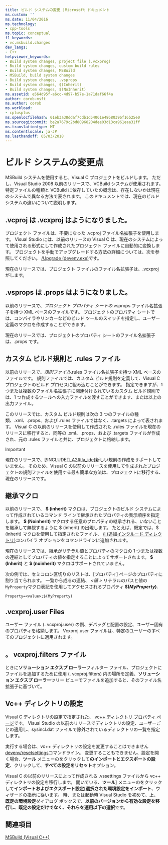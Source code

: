 ```yaml
---
title: ビルド システムの変更 |Microsoft ドキュメント
ms.custom: ''
ms.date: 11/04/2016
ms.technology:
- cpp-tools
ms.topic: conceptual
f1_keywords:
- vc.msbuild.changes
dev_langs:
- C++
helpviewer_keywords:
- Build system changes, project file (.vcxprog)
- Build system changes, custom build rules
- Build system changes, MSBuild
- MSBuild, build system changes
- Build system changes, .vsprops
- Build system changes, $(Inherit)
- Build system changes, $(NoInherit)
ms.assetid: e564d95f-a6cc-4d97-b57e-1a71daf66f4a
author: corob-msft
ms.author: corob
ms.workload:
- cplusplus
ms.openlocfilehash: 01eb3a38ddaf7cdb1d54061e48680396f16b25e0
ms.sourcegitcommit: be2a7679c2bd80968204dee03d13ca961eaa31ff
ms.translationtype: MT
ms.contentlocale: ja-JP
ms.lasthandoff: 05/03/2018
---
```

# <a name="build-system-changes"></a>ビルド システムの変更点
MSBuild システムを使用すると、Visual C プロジェクトをビルドします。 ただし、Visual Studio 2008 以前のリリースで、VCBuild システムが使用されます。 特定ファイルの種類と VCBuild に依存していたの概念は、存在しないかは現在のシステムで異なる方法で表されます。 このドキュメントでは、現在のビルド システムの違いについて説明します。  
  
## <a name="vcproj-is-now-vcxproj"></a>.vcproj は .vcxproj はようになりました。  
 プロジェクト ファイルは、不要になった .vcproj ファイル名拡張子を使用します。 Visual Studio には、以前のリリースの Visual C は、現在のシステムによって使用される形式にして作成されたプロジェクト ファイルに自動的に変換します。 プロジェクトを手動でアップグレードする方法の詳細については、次を参照してください。 [/Upgrade (devenv.exe)](/visualstudio/ide/reference/upgrade-devenv-exe)です。  
  
 現在のリリースでは、プロジェクト ファイルのファイル名拡張子は、.vcxproj がします。  
  
## <a name="vsprops-is-now-props"></a>.vsprops は .props はようになりました。  
 以前のリリースで、*プロジェクト プロパティ シートの*.vsprops ファイル名拡張子を持つ XML ベースのファイルです。 プロジェクトのプロパティ シートでは、コンパイラやリンカーなどのビルド ツールのスイッチを指定し、ユーザー定義のマクロを作成することができます。  
  
 現在のリリースでは、プロジェクトのプロパティ シートのファイル名拡張子は、.props です。  
  
## <a name="custom-build-rules-and-rules-files"></a>カスタム ビルド規則と .rules ファイル  
 以前のリリースで、*規則ファイル*.rules ファイル名拡張子を持つ XML ベースのファイルです。 規則ファイルでは、カスタム ビルド規則を定義して、Visual C プロジェクトのビルド プロセスに組み込むことができます。 指定できますが、1 つまたは複数のファイル名拡張子に関連付けられているカスタム ビルド規則では、1 つ作成するツールへの入力ファイルを渡すことができます、または以上の出力ファイル。  
  
 このリリースでは、カスタム ビルド規則は次の 3 つのファイルの種類、.xml、.props、および .rules ファイルではなく、.targets によって表されます。 Visual C の以前のリリースを使用して作成された .rules ファイルを現在のリリースに移行すると、同等の .xml、.props、および .targets ファイルが作成され、元の .rules ファイルと共に、プロジェクトに格納します。  
  
> [!IMPORTANT]
>  現在のリリースで、[!INCLUDE[TLA2#tla_ide](../build/includes/tla2sharptla_ide_md.md)]新しい規則の作成をサポートしていません。 そのため、Visual C の以前のリリースを使用して作成されたプロジェクトの規則ファイルを使用する最も簡単な方法は、プロジェクトに移行する、現在のリリースです。  
  
## <a name="inheritance-macros"></a>継承マクロ  
 以前のリリースで、 **$ (inherit)** マクロは、プロジェクトのビルド システムによって作成されているコマンド ラインで継承されたプロパティの表示順序を指定します。 **$ (Noinherit)** マクロする任意のプロパティの継承される、いないことを継承して無視するように $ (inherit) の出現します。 たとえば、既定では、$ (inherit) マクロを使用して指定されたファイル、 [/I (追加インクルード ディレクトリ)](../build/reference/i-additional-include-directories.md)コンパイラ オプションをコマンドラインに追加されます。  
  
 現在のリリースでは、継承がリテラル値とプロパティのマクロの 1 つまたは複数の連結としてプロパティの値を指定することによってサポートされます。 **$ (Inherit)** と **$ (noinherit)** マクロはサポートされていません。  
  
 次の例では、セミコロン区切りのリストは、[プロパティ] ページのプロパティに割り当てられます。 一覧から成るの連結、 *\<値 >* リテラルのパスと値の`MyProperty`マクロ表記を使用してアクセスされるプロパティ **$(***MyProperty***)**.  
  
```  
Property=<value>;$(MyProperty)  
```  
  
## <a name="vcxprojuser-files"></a>.vcxproj.user Files  
 ユーザー ファイル (. vcxproj.user) の例、デバッグと配置の設定、ユーザー固有のプロパティを格納します。 Vcxproj.user ファイルは、特定のユーザーのすべてのプロジェクトに適用されます。  
  
## <a name="vcxprojfilters-file"></a>。 vcxproj.filters ファイル  
 ときに**ソリューション エクスプ ローラー**フィルター ファイル、プロジェクトにファイルを追加するために使用 (. vcxproj.filters) 内の場所を定義、**ソリューション エクスプ ローラー**ツリー ビューでファイルを追加すると、そのファイル名拡張子に基づいて。  
  
## <a name="vc-directories-settings"></a>Vc++ ディレクトリの設定  
 Visual C ディレクトリの設定で指定された、 [vc++ ディレクトリ プロパティ ページ](../ide/vcpp-directories-property-page.md)です。 Visual Studio の以前のリリースでディレクトリの設定、ユーザーごとの適用し、sysincl.dat ファイルで除外されているディレクトリの一覧を指定します。  
  
 実行する場合は、vc++ ディレクトリの設定を変更することはできません[devenv/resetsettings](/visualstudio/ide/reference/resetsettings-devenv-exe)コマンドライン。 変更することもできません、設定を開く場合、**ツール** メニューのをクリックして**のインポートとエクスポートの設定**、クリックして、**すべての設定をリセット**オプション。  
  
 Visual C の以前のリリースによって作成される .vssettings ファイルから vc++ ディレクトリの設定を移行します。 開いている、**ツール**] メニューのをクリックして**インポートおよびエクスポート設定**[**選択された環境設定をインポート**、ウィザードの指示に従います。 時、または起動時 Visual Studio を初めて、上、 **既定の環境設定**ダイアログ ボックスで、**以前のバージョンから有効な設定を移行し、既定の設定だけでなく、それらを適用以下の選択**です。  
  
## <a name="see-also"></a>関連項目  
 [MSBuild (Visual C++)](../build/msbuild-visual-cpp.md)